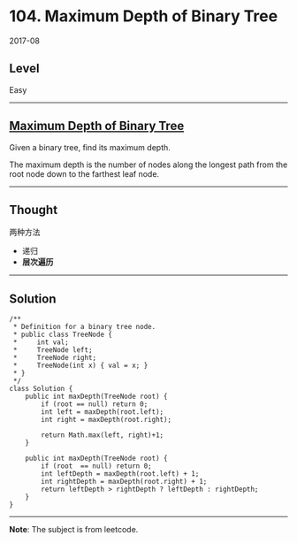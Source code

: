 # 104. Maximum Depth of Binary Tree

2017-08


## Level
Easy


---


## [Maximum Depth of Binary Tree](https://leetcode.com/problems/maximum-depth-of-binary-tree/description/)

Given a binary tree, find its maximum depth.

The maximum depth is the number of nodes along the longest path from the root node down to the farthest leaf node.


---


## Thought
两种方法

- 递归
- **层次遍历**

---


## Solution

```
/**
 * Definition for a binary tree node.
 * public class TreeNode {
 *     int val;
 *     TreeNode left;
 *     TreeNode right;
 *     TreeNode(int x) { val = x; }
 * }
 */
class Solution {
    public int maxDepth(TreeNode root) {
        if (root == null) return 0;
        int left = maxDepth(root.left);
        int right = maxDepth(root.right);
        
        return Math.max(left, right)+1;
    }
    
    public int maxDepth(TreeNode root) {
        if (root  == null) return 0;
        int leftDepth = maxDepth(root.left) + 1;
        int rightDepth = maxDepth(root.right) + 1;
        return leftDepth > rightDepth ? leftDepth : rightDepth;
    }
}
```


---


**Note**: The subject is from leetcode.








